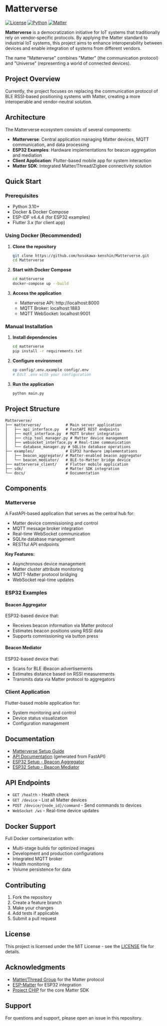 # Matterverse
[![License](https://img.shields.io/badge/License-MIT-green.svg)](LICENSE) [![Python](https://img.shields.io/badge/Python-3.10+-brightgreen.svg)](https://python.org) [![Matter](https://img.shields.io/badge/Matter-SDK-orange.svg)](https://github.com/project-chip/connectedhomeip)

**Matterverse** is a democratization initiative for IoT systems that traditionally rely on vendor-specific protocols. By applying the Matter standard to industrial IoT systems, this project aims to enhance interoperability between devices and enable integration of systems from different vendors.

The name "Matterverse" combines "Matter" (the communication protocol) and "Universe" (representing a world of connected devices).

## Project Overview

Currently, the project focuses on replacing the communication protocol of BLE RSSI-based positioning systems with Matter, creating a more interoperable and vendor-neutral solution.

## Architecture

The Matterverse ecosystem consists of several components:

- **Matterverse**: Central application managing Matter devices, MQTT communication, and data processing
- **ESP32 Examples**: Hardware implementations for beacon aggregation and mediation
- **Client Application**: Flutter-based mobile app for system interaction
- **Matter SDK**: Integrated Matter/Thread/Zigbee connectivity solution

## Quick Start

### Prerequisites

- Python 3.10+
- Docker & Docker Compose
- ESP-IDF v4.4.4 (for ESP32 examples)
- Flutter 3.x (for client app)

### Using Docker (Recommended)

1. **Clone the repository**
   ```bash
   git clone https://github.com/hosokawa-kenshin/Matterverse.git
   cd Matterverse
   ```

2. **Start with Docker Compose**
   ```bash
   cd matterverse
   docker-compose up --build
   ```

3. **Access the application**
   - Matterverse API: http://localhost:8000
   - MQTT Broker: localhost:1883
   - MQTT WebSocket: localhost:9001

### Manual Installation

1. **Install dependencies**
   ```bash
   cd matterverse
   pip install -r requirements.txt
   ```

2. **Configure environment**
   ```bash
   cp config/.env.example config/.env
   # Edit .env with your configuration
   ```

3. **Run the application**
   ```bash
   python main.py
   ```

## Project Structure

```
Matterverse/
├── matterverse/           # Main server application
│   ├── api_interface.py   # FastAPI REST endpoints
│   ├── mqtt_interface.py  # MQTT broker integration
│   ├── chip_tool_manager.py # Matter device management
│   ├── websocket_interface.py # Real-time communication
│   └── database_manager.py # SQLite database operations
├── examples/              # ESP32 hardware implementations
│   ├── beacon_aggregator/ # Matter-enabled beacon aggregator
│   └── beacon_mediator/   # BLE-to-Matter bridge device
├── matterverse_client/    # Flutter mobile application
├── sdk/                   # Matter SDK integration
└── docs/                  # Documentation
```

## Components

### Matterverse

A FastAPI-based application that serves as the central hub for:
- Matter device commissioning and control
- MQTT message broker integration
- Real-time WebSocket communication
- SQLite database management
- RESTful API endpoints

**Key Features:**
- Asynchronous device management
- Matter cluster attribute monitoring
- MQTT-Matter protocol bridging
- WebSocket real-time updates

### ESP32 Examples

#### Beacon Aggregator
ESP32-based device that:
- Receives beacon information via Matter protocol
- Estimates beacon positions using RSSI data
- Supports commissioning via button press

#### Beacon Mediator
ESP32-based device that:
- Scans for BLE iBeacon advertisements
- Estimates distance based on RSSI measurements
- Transmits data via Matter protocol to aggregators

### Client Application

Flutter-based mobile application for:
- System monitoring and control
- Device status visualization
- Configuration management

## Documentation

- [Matterverse Setup Guide](matterverse/README-Docker.md)
- [API Documentation](docs/api.md) (generated from FastAPI)
- [ESP32 Setup - Beacon Aggregator](examples/beacon_aggregator/README.md)
- [ESP32 Setup - Beacon Mediator](examples/beacon_mediator/README.md)

## API Endpoints

- `GET /health` - Health check
- `GET /device` - List all Matter devices
- `POST /device/{node_id}/command` - Send commands to devices
- `WebSocket /ws` - Real-time device updates

## Docker Support

Full Docker containerization with:
- Multi-stage builds for optimized images
- Development and production configurations
- Integrated MQTT broker
- Health monitoring
- Volume persistence for data

## Contributing

1. Fork the repository
2. Create a feature branch
3. Make your changes
4. Add tests if applicable
5. Submit a pull request

## License

This project is licensed under the MIT License - see the [LICENSE](LICENSE) file for details.

## Acknowledgments

- [Matter/Thread Group](https://csa-iot.org/all-solutions/matter/) for the Matter protocol
- [ESP-Matter](https://github.com/espressif/esp-matter) for ESP32 integration
- [Project CHIP](https://github.com/project-chip/connectedhomeip) for the core Matter SDK

## Support

For questions and support, please open an issue in this repository.
